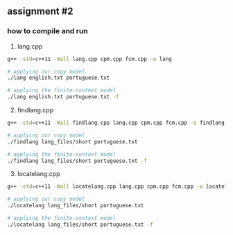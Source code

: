 ## assignment #2

### how to compile and run 

1. lang.cpp

```bash
g++ -std=c++11 -Wall lang.cpp cpm.cpp fcm.cpp -o lang

# applying our copy model
./lang english.txt portuguese.txt

# applying the finite-context model
./lang english.txt portuguese.txt -f
```

2. findlang.cpp

```bash
g++ -std=c++11 -Wall findlang.cpp lang.cpp cpm.cpp fcm.cpp -o findlang

# applying our copy model
./findlang lang_files/short portuguese.txt

# applying the finite-context model
./findlang lang_files/short portuguese.txt -f
```

3. locatelang.cpp

```bash
g++ -std=c++11 -Wall locatelang.cpp lang.cpp cpm.cpp fcm.cpp -o locatelang

# applying our copy model
./locatelang lang_files/short portuguese.txt

# applying the finite-context model
./locatelang lang_files/short portuguese.txt -f
```

